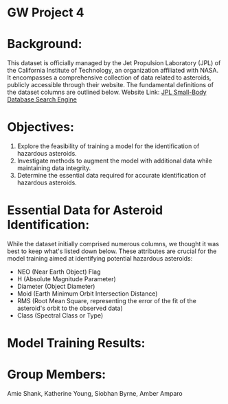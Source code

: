 # GW Project 4

# Background:
This dataset is officially managed by the Jet Propulsion Laboratory (JPL) of the California Institute of Technology, an organization affiliated with NASA. It encompasses a comprehensive collection of data related to asteroids, publicly accessible through their website. The fundamental definitions of the dataset columns are outlined below.
Website Link: [JPL Small-Body Database Search Engine](https://ssd.jpl.nasa.gov/tools/sbdb_query.html)

# Objectives:
1) Explore the feasibility of training a model for the identification of hazardous asteroids.
2) Investigate methods to augment the model with additional data while maintaining data integrity.
3) Determine the essential data required for accurate identification of hazardous asteroids.

# Essential Data for Asteroid Identification: 
While the dataset initially comprised numerous columns, we thought it was best to keep what's listed down below. These attributes are crucial for the model training aimed at identifying potential hazardous asteroids:
- NEO (Near Earth Object) Flag
- H (Absolute Magnitude Parameter)
- Diameter (Object Diameter)
- Moid (Earth Minimum Orbit Intersection Distance)
- RMS (Root Mean Square, representing the error of the fit of the asteroid's orbit to the observed data)
- Class (Spectral Class or Type)

# Model Training Results:


# Group Members:
Amie Shank, Katherine Young, Siobhan Byrne, Amber Amparo
